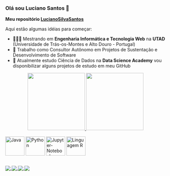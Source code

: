 ### Olá sou Luciano Santos 👋


**Meu repositório <a href="https://github.com/LucianoSilvaSantos/">LucianoSilvaSantos</a>** 

Aqui estão algumas idéias para começar:

- 👨🏾‍🎓 Mestrando em **Engenharia Informática e Tecnologia Web** na **UTAD** (Universidade de Trás-os-Montes e Alto Douro - Portugal)
- 🔭 Trabalho como Consultor Autônomo em Projetos de Sustentação e Desenvolvimento de Software
- 🌱 Atualmente estudo Ciência de Dados na **Data Science Academy** vou disponibilizar alguns projetos de estudo em meu GitHub

<div align="center" dir="auto">
  <a href="https://github.com/LucianoSilvaSantos/">
  <img height="180em" src="https://github-readme-stats.vercel.app/api?username=LucianoSilvaSantos&show_icons=true&theme=dracula&include_all_commits=true&count_private=true"/>
    
  <img height="180em" src="https://github-readme-stats.vercel.app/api/top-langs/?username=LucianoSilvaSantos&layout=compact&langs_count=16&theme=dracula"/>
  </a>
</div>
<div style="display: inline_block"><br>
  <img align="center" alt="Java" height="60" width="60" src="https://cdn.jsdelivr.net/gh/devicons/devicon/icons/java/java-original-wordmark.svg"/>
  <img align="center" alt="Python" height="60" width="60" src="https://cdn.jsdelivr.net/gh/devicons/devicon/icons/python/python-original.svg"/>
  <img align="center" alt="Jupyter-Notebook" height="60" width="60" src="https://cdn.jsdelivr.net/gh/devicons/devicon/icons/jupyter/jupyter-original-wordmark.svg"/>
  <img align="center" alt="Linguagem R" height="60" width="60" src="https://cdn.jsdelivr.net/gh/devicons/devicon/icons/r/r-original.svg" />
</div>

##

<div>
 <a href="https://www.linkedin.com/in/lucianodasilvasantos/" target="_blank"><img align="center" src="https://img.shields.io/badge/LinkedIn-0077B5?style=for-the-badge&logo=linkedin&logoColor=white"/>
 <a href="https://www.instagram.com/lucianossweb/" target="_blank"><img align="center" src="https://img.shields.io/badge/Instagram-E4405F?style=for-the-badge&logo=instagram&logoColor=white"/>
 <a href="https://www.kaggle.com/lucianossantos" target="_blank"><img align="center" src="https://img.shields.io/badge/Kaggle-20BEFF?style=for-the-badge&logo=Kaggle&logoColor=white"/>
 <a href="https://stackoverflow.com/users/17002987/luciano-da-silva-santos" target="_blank"><img align="center" src="https://img.shields.io/badge/Stack_Overflow-FE7A16?style=for-the-badge&logo=stack-overflow&logoColor=white"/>
</div>
  
   
  
  
  

<!--

Gerador de dataset (informações para teste) https://www.mockaroo.com/

- 👯 I’m looking to collaborate on ...
- 🤔 I’m looking for help with ...
- 💬 Ask me about ...
- 📫 How to reach me: ...
- 😄 Pronouns: ...
- ⚡ Fun fact: ...

link whatsapp = https://img.shields.io/badge/WhatsApp-25D366?style=for-the-badge&logo=whatsapp&logoColor=white

links para texto no markdown = https://docs.pipz.com/central-de-ajuda/learning-center/guia-basico-de-markdown#open

link github stats = https://github.com/anuraghazra/github-readme-stats

-->
